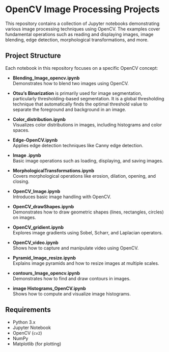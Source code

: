# OpenCV Image Processing Projects

This repository contains a collection of Jupyter notebooks demonstrating various image processing techniques using OpenCV. The examples cover fundamental operations such as reading and displaying images, image blending, edge detection, morphological transformations, and more.

## Project Structure

Each notebook in this repository focuses on a specific OpenCV concept:

- **Blending_Image_opencv.ipynb**  
  Demonstrates how to blend two images using OpenCV.

- **Otsu’s Binarization**
  is primarily used for image segmentation, particularly thresholding-based segmentation. It is a global thresholding technique that 
  automatically finds the optimal threshold value to separate the foreground and background in an image.

- **Color_distribution.ipynb**  
  Visualizes color distributions in images, including histograms and color spaces.

- **Edge-OpenCV.ipynb**  
  Applies edge detection techniques like Canny edge detection.

- **Image .ipynb**  
  Basic image operations such as loading, displaying, and saving images.

- **MorphologicalTransformations.ipynb**  
  Covers morphological operations like erosion, dilation, opening, and closing.

- **OpenCV_Image.ipynb**  
  Introduces basic image handling with OpenCV.

- **OpenCV_drawShapes.ipynb**  
  Demonstrates how to draw geometric shapes (lines, rectangles, circles) on images.

- **OpenCV_gridient.ipynb**  
  Explores image gradients using Sobel, Scharr, and Laplacian operators.

- **OpenCV_video.ipynb**  
  Shows how to capture and manipulate video using OpenCV.

- **Pyramid_Image_resize.ipynb**  
  Explains image pyramids and how to resize images at multiple scales.

- **contours_Image_opencv.ipynb**  
  Demonstrates how to find and draw contours in images.

- **image Histograms_OpenCV.ipynb**  
  Shows how to compute and visualize image histograms.

## Requirements

- Python 3.x
- Jupyter Notebook
- OpenCV (`cv2`)
- NumPy
- Matplotlib (for plotting)


